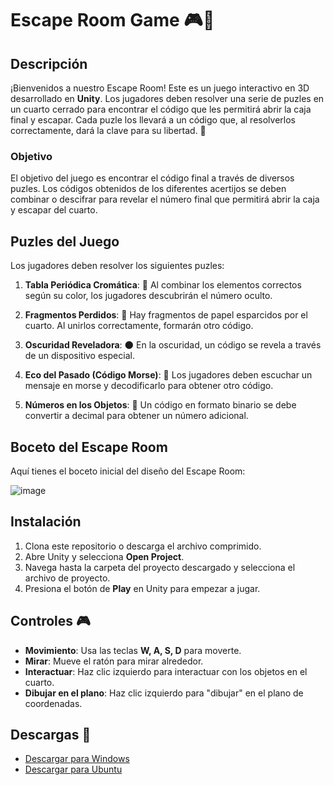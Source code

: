 # Escape Room Game 🎮🔐

## Descripción

¡Bienvenidos a nuestro Escape Room! Este es un juego interactivo en 3D desarrollado en **Unity**. Los jugadores deben resolver una serie de puzles en un cuarto cerrado para encontrar el código que les permitirá abrir la caja final y escapar. Cada puzle los llevará a un código que, al resolverlos correctamente, dará la clave para su libertad. 🧩

### Objetivo

El objetivo del juego es encontrar el código final a través de diversos puzles. Los códigos obtenidos de los diferentes acertijos se deben combinar o descifrar para revelar el número final que permitirá abrir la caja y escapar del cuarto.

## Puzles del Juego

Los jugadores deben resolver los siguientes puzles:

1. **Tabla Periódica Cromática**: 🧪 Al combinar los elementos correctos según su color, los jugadores descubrirán el número oculto.
   
3. **Fragmentos Perdidos**: 🧩 Hay fragmentos de papel esparcidos por el cuarto. Al unirlos correctamente, formarán otro código.
   
4. **Oscuridad Reveladora**: 🌑 En la oscuridad, un código se revela a través de un dispositivo especial.
   
5. **Eco del Pasado (Código Morse)**: 📡 Los jugadores deben escuchar un mensaje en morse y decodificarlo para obtener otro código.
   
6. **Números en los Objetos**: 🔢 Un código en formato binario se debe convertir a decimal para obtener un número adicional.

## Boceto del Escape Room

Aquí tienes el boceto inicial del diseño del Escape Room:

![image](https://github.com/user-attachments/assets/05daec80-5199-4e9f-9429-5aaee3c0f23f)


## Instalación

1. Clona este repositorio o descarga el archivo comprimido.
2. Abre Unity y selecciona **Open Project**.
3. Navega hasta la carpeta del proyecto descargado y selecciona el archivo de proyecto.
4. Presiona el botón de **Play** en Unity para empezar a jugar.

## Controles 🎮

- **Movimiento**: Usa las teclas **W, A, S, D** para moverte.
- **Mirar**: Mueve el ratón para mirar alrededor.
- **Interactuar**: Haz clic izquierdo para interactuar con los objetos en el cuarto.
- **Dibujar en el plano**: Haz clic izquierdo para "dibujar" en el plano de coordenadas.

## Descargas 💾

- [Descargar para Windows](https://drive.google.com/file/d/19s70ZIVIDYPM6_JgGksbBG_FyMeDR9VM/view?usp=sharing)
- [Descargar para Ubuntu](https://drive.google.com/file/d/1QuEk_GYMGBaZduRvZlG0bh-oFFse4CbC/view?usp=sharing)
